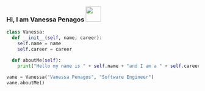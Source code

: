 
### Hi, I am Vanessa Penagos <img src="https://media.giphy.com/media/5bdhq6YF0szPaCEk9Y/giphy.gif" width="40"> 

```python
class Vanessa:
  def __init__(self, name, career):
    self.name = name
    self.career = career

  def aboutMe(self):
    print("Hello my name is " + self.name + "and I am a " + self.career)
   
vane = Vanessa("Vanessa Penagos", "Software Engineer")
vane.aboutMe()
    
```
<!--
**VanessaPenagos/VanessaPenagos** is a ✨ _special_ ✨ repository because its `README.md` (this file) appears on your GitHub profile.

Here are some ideas to get you started:

- 🔭 I’m currently working on ...
- 🌱 I’m currently learning ...
- 👯 I’m looking to collaborate on ...
- 🤔 I’m looking for help with ...
- 💬 Ask me about ...
- 📫 How to reach me: ...
- 😄 Pronouns: ...
- ⚡ Fun fact: ...
-->
